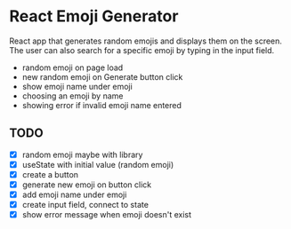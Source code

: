 # React Emoji Generator

React app that generates random emojis and displays them on the screen. The user can also search for a specific emoji by typing in the input field.

- random emoji on page load
- new random emoji on Generate button click
- show emoji name under emoji
- choosing an emoji by name
- showing error if invalid emoji name entered

## TODO

- [x] random emoji maybe with library
- [x] useState with initial value (random emoji)
- [x] create a button
- [x] generate new emoji on button click
- [x] add emoji name under emoji
- [x] create input field, connect to state
- [x] show error message when emoji doesn't exist
